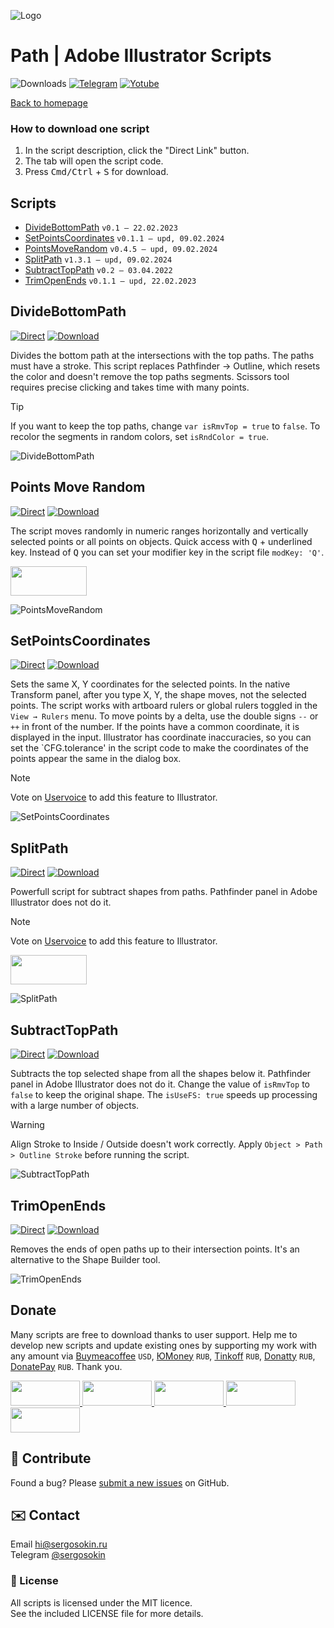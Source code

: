 ![Logo](https://i.ibb.co/mF018gV/emblem.png)

# Path | Adobe Illustrator Scripts

![Downloads](https://img.shields.io/badge/Downloads-88k-27CF7D.svg) [![Telegram](https://img.shields.io/badge/Telegram%20Channel-%40aiscripts-0088CC.svg)](https://t.me/aiscripts) [![Yotube](https://img.shields.io/badge/Youtube-%40SergOsokinArt-FF0000.svg)](https://www.youtube.com/c/SergOsokinArt/videos)

[Back to homepage](../README.md)

### How to download one script 
1. In the script description, click the "Direct Link" button.
2. The tab will open the script code.
3. Press <kbd>Cmd/Ctrl</kbd> + <kbd>S</kbd> for download.

## Scripts
* [DivideBottomPath](https://github.com/creold/illustrator-scripts/blob/master/md/Path.md#dividebottompath) `v0.1 — 22.02.2023`
* [SetPointsCoordinates](https://github.com/creold/illustrator-scripts/blob/master/md/Path.md#setpointscoordinates) `v0.1.1 — upd, 09.02.2024`
* [PointsMoveRandom](https://github.com/creold/illustrator-scripts/blob/master/md/Path.md#points-move-random) `v0.4.5 — upd, 09.02.2024`
* [SplitPath](https://github.com/creold/illustrator-scripts/blob/master/md/Path.md#splitpath) `v1.3.1 — upd, 09.02.2024`
* [SubtractTopPath](https://github.com/creold/illustrator-scripts/blob/master/md/Path.md#subtracttoppath) `v0.2 — 03.04.2022`
* [TrimOpenEnds](https://github.com/creold/illustrator-scripts/blob/master/md/Path.md#trimopenends) `v0.1.1 — upd, 22.02.2023`

## DivideBottomPath
[![Direct](https://img.shields.io/badge/Direct%20Link-DivideBottomPath.jsx-FF6900.svg)](https://rebrand.ly/divbottp) [![Download](https://img.shields.io/badge/Download%20All-Zip%20archive-0088CC.svg)](https://bit.ly/2M0j95N)

Divides the bottom path at the intersections with the top paths. The paths must have a stroke. This script replaces Pathfinder → Outline, which resets the color and doesn't remove the top paths segments. Scissors tool requires precise clicking and takes time with many points. 

> [!TIP]   
> If you want to keep the top paths, change `var isRmvTop = true` to `false`. To recolor the segments in random colors, set `isRndColor = true`.

![DivideBottomPath](https://i.ibb.co/LrKDtTz/Divide-Bottom-Path.gif)

## Points Move Random
[![Direct](https://img.shields.io/badge/Direct%20Link-PointsMoveRandom.jsx-FF6900.svg)](https://rebrand.ly/ptsmovrnd) [![Download](https://img.shields.io/badge/Download%20All-Zip%20archive-0088CC.svg)](https://bit.ly/2M0j95N)

The script moves randomly in numeric ranges horizontally and vertically selected points or all points on objects. Quick access with <kbd>Q</kbd> + underlined key. Instead of <kbd>Q</kbd> you can set your modifier key in the script file `modKey: 'Q'`.

<a href="https://youtu.be/9wVTDWUAEmE">
  <img width="122" height="47" src="https://i.ibb.co/fqdwXL6/youtube-badge.png">
</a>

![PointsMoveRandom](https://i.ibb.co/qNpdKTr/Points-Move-Random.gif)

## SetPointsCoordinates
[![Direct](https://img.shields.io/badge/Direct%20Link-SetPointsCoordinates.jsx-FF6900.svg)](https://rebrand.ly/setptscrds) [![Download](https://img.shields.io/badge/Download%20All-Zip%20archive-0088CC.svg)](https://bit.ly/2M0j95N)

Sets the same X, Y coordinates for the selected points. In the native Transform panel, after you type X, Y, the shape moves, not the selected points. The script works with artboard rulers or global rulers toggled in the `View → Rulers` menu. To move points by a delta, use the double signs `--` or `++` in front of the number. If the points have a common coordinate, it is displayed in the input. Illustrator has coordinate inaccuracies, so you can set the `CFG.tolerance' in the script code to make the coordinates of the points appear the same in the dialog box.

> [!NOTE]   
> Vote on [Uservoice](https://illustrator.uservoice.com/forums/333657-illustrator-desktop-feature-requests/suggestions/39140836-move-selected-anchors-by-coordinates) to add this feature to Illustrator.

![SetPointsCoordinates](https://i.ibb.co/KmR2gSS/Set-Points-Coordinates.gif)

## SplitPath
[![Direct](https://img.shields.io/badge/Direct%20Link-SplitPath.jsx-FF6900.svg)](https://rebrand.ly/splpath) [![Download](https://img.shields.io/badge/Download%20All-Zip%20archive-0088CC.svg)](https://bit.ly/2M0j95N)

Powerfull script for subtract shapes from paths. Pathfinder panel in Adobe Illustrator does not do it.   

> [!NOTE]   
> Vote on [Uservoice](https://illustrator.uservoice.com/forums/333657-illustrator-desktop-feature-requests/suggestions/39843490-cut-trim-or-divide-open-paths-lines) to add this feature to Illustrator.

<a href="https://youtu.be/1_vUUFkTwxk">
  <img width="122" height="47" src="https://i.ibb.co/fqdwXL6/youtube-badge.png">
</a>

![SplitPath](https://i.ibb.co/c6HNZwJ/Split-Path.gif)

## SubtractTopPath
[![Direct](https://img.shields.io/badge/Direct%20Link-SubtractTopPath.jsx-FF6900.svg)](https://rebrand.ly/subtoppath) [![Download](https://img.shields.io/badge/Download%20All-Zip%20archive-0088CC.svg)](https://bit.ly/2M0j95N)

Subtracts the top selected shape from all the shapes below it. Pathfinder panel in Adobe Illustrator does not do it. Change the value of `isRmvTop` to `false` to keep the original shape. The `isUseFS: true` speeds up processing with a large number of objects. 

> [!WARNING]   
> Align Stroke to Inside / Outside doesn't work correctly. Apply `Object > Path > Outline Stroke` before running the script.

![SubtractTopPath](https://i.ibb.co/B3QL4k2/Subtract-Top-Path.gif)

## TrimOpenEnds
[![Direct](https://img.shields.io/badge/Direct%20Link-TrimOpenEnds.jsx-FF6900.svg)](https://rebrand.ly/trimends) [![Download](https://img.shields.io/badge/Download%20All-Zip%20archive-0088CC.svg)](https://bit.ly/2M0j95N)

Removes the ends of open paths up to their intersection points. It's an alternative to the Shape Builder tool.

![TrimOpenEnds](https://i.ibb.co/J3ct3KN/Trim-Open-Ends.gif)

## Donate
Many scripts are free to download thanks to user support. Help me to develop new scripts and update existing ones by supporting my work with any amount via [Buymeacoffee] `USD`, [ЮMoney] `RUB`, [Tinkoff] `RUB`, [Donatty] `RUB`, [DonatePay] `RUB`. Thank you.

[Buymeacoffee]: https://www.buymeacoffee.com/aiscripts
[ЮMoney]: https://yoomoney.ru/to/410011149615582
[Tinkoff]: https://www.tinkoff.ru/rm/osokin.sergey127/SN67U9405/
[Donatty]: https://donatty.com/sergosokin
[DonatePay]: https://new.donatepay.ru/@osokin

<a href="https://www.buymeacoffee.com/aiscripts">
  <img width="111" height="40" src="https://i.ibb.co/0ssTJQ1/bmc-badge.png">
</a>

<a href="https://www.tinkoff.ru/rm/osokin.sergey127/SN67U9405/">
  <img width="111" height="40" src="https://i.ibb.co/hRsbYnM/tinkoff-badge.png">
</a>

<a href="https://yoomoney.ru/to/410011149615582">
  <img width="111" height="40" src="https://i.ibb.co/wwrYWJ5/yoomoney-badge.png">
</a>

<a href="https://donatty.com/sergosokin">
  <img width="111" height="40" src="https://i.ibb.co/s61FGCn/donatty-badge.png">
</a>

<a href="https://new.donatepay.ru/@osokin">
  <img width="111" height="40" src="https://i.ibb.co/0KJ94ND/donatepay-badge.png">
</a>

## 🤝 Contribute

Found a bug? Please [submit a new issues](https://github.com/creold/illustrator-scripts/issues) on GitHub.

## ✉️ Contact
Email <hi@sergosokin.ru>  
Telegram [@sergosokin](https://t.me/sergosokin)

### 📝 License

All scripts is licensed under the MIT licence.  
See the included LICENSE file for more details.